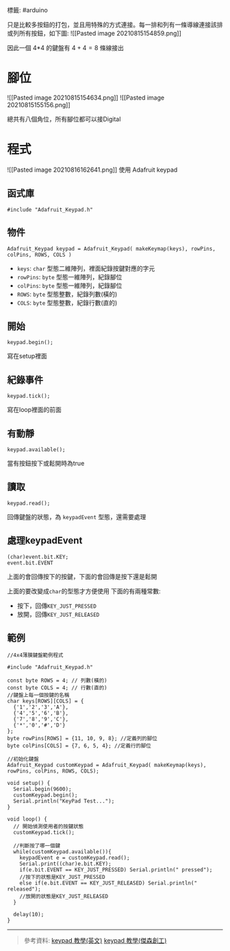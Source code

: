 標籤: #arduino 

只是比較多按鈕的打包，並且用特殊的方式連接。每一排和列有一條導線連接該排或列所有按鈕，如下圖:
![[Pasted image 20210815154859.png]]

因此一個 4\*4 的鍵盤有 $4+4=8$ 條線接出

# 腳位

![[Pasted image 20210815154634.png]]
![[Pasted image 20210815155156.png]]

總共有八個角位，所有腳位都可以接Digital


# 程式

![[Pasted image 20210816162641.png]]
使用 Adafruit keypad

## 函式庫
```arduino
#include "Adafruit_Keypad.h"
```

## 物件
```arduino
Adafruit_Keypad keypad = Adafruit_Keypad( makeKeymap(keys), rowPins, colPins, ROWS, COLS )
```

- `keys`: `char` 型態二維陣列，裡面紀錄按鍵對應的字元
- `rowPins`: `byte` 型態一維陣列，紀錄腳位
- `colPins`: `byte` 型態一維陣列，紀錄腳位
- `ROWS`: `byte` 型態整數，紀錄列數(橫的)
- `COLS`: `byte` 型態整數，紀錄行數(直的)

## 開始
```arduino
keypad.begin();
```
寫在setup裡面

## 紀錄事件
```arduino
keypad.tick();
```
寫在loop裡面的前面

## 有動靜
```arduino
keypad.available();
```
當有按鈕按下或鬆開時為true

## 讀取
```arduino
keypad.read();
```
回傳鍵盤的狀態，為 `keypadEvent` 型態，還需要處理

## 處理keypadEvent
```arduino
(char)event.bit.KEY;
event.bit.EVENT
```
上面的會回傳按下的按鍵，下面的會回傳是按下還是鬆開

上面的要改變成`char`的型態才方便使用
下面的有兩種常數:
- 按下，回傳`KEY_JUST_PRESSED`
- 放開，回傳`KEY_JUST_RELEASED`

## 範例

```arduino
//4x4薄膜鍵盤範例程式

#include "Adafruit_Keypad.h"

const byte ROWS = 4; // 列數(橫的)
const byte COLS = 4; // 行數(直的)
//鍵盤上每一個按鍵的名稱
char keys[ROWS][COLS] = {
  {'1','2','3','A'},
  {'4','5','6','B'},
  {'7','8','9','C'},
  {'*','0','#','D'}
};
byte rowPins[ROWS] = {11, 10, 9, 8}; //定義列的腳位
byte colPins[COLS] = {7, 6, 5, 4}; //定義行的腳位

//初始化鍵盤
Adafruit_Keypad customKeypad = Adafruit_Keypad( makeKeymap(keys), rowPins, colPins, ROWS, COLS);

void setup() {
  Serial.begin(9600);
  customKeypad.begin();
  Serial.println("KeyPad Test...");
}

void loop() {
  // 開始偵測使用者的按鍵狀態
  customKeypad.tick();

  //判斷按了哪一個鍵
  while(customKeypad.available()){
    keypadEvent e = customKeypad.read();
    Serial.print((char)e.bit.KEY);
    if(e.bit.EVENT == KEY_JUST_PRESSED) Serial.println(" pressed"); 
    //按下的狀態是KEY_JUST_PRESSED
    else if(e.bit.EVENT == KEY_JUST_RELEASED) Serial.println(" released");  
    //放開的狀態是KEY_JUST_RELEASED
  }

  delay(10);
}
```

---

> 參考資料:
> [keypad 教學(英文)](https://www.circuitbasics.com/how-to-set-up-a-keypad-on-an-arduino/)
> [keypad 教學(傑森創工)](https://blog.jmaker.com.tw/arduino-keypad-4x4/)